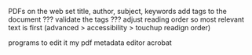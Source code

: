 PDFs on the web set title, author, subject, keywords add tags to the document
??? validate the tags ??? adjust reading order so most relevant text is first
(advanced > accessibility > touchup readign order)

programs to edit it my pdf metadata editor acrobat
